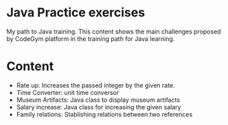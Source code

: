 # Java Practice exercises
My path to Java training. This content shows the main challenges proposed by CodeGym platform in the training path for Java learning.

# Content

<ul>
  <li>Rate up: Increases the passed integer by the given rate.</li>
  <li>Time Converter: unit time conversor</li>
  <li>Museum Artifacts: Java class to display museum artifacts</li>
  <li>Salary increase: Java class for increasing the given salary</li>
  <li>Family relations: Stablishing relations between two references</li>
</ul>
